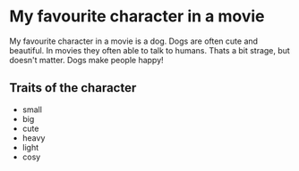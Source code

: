 # My favourite character in a movie
My favourite character in a movie is a dog. Dogs are often cute and beautiful. In movies they often able to talk to humans.
Thats a bit strage, but doesn't matter. Dogs make people happy!

## Traits of the character
* small 
* big 
* cute 
* heavy 
* light 
* cosy

